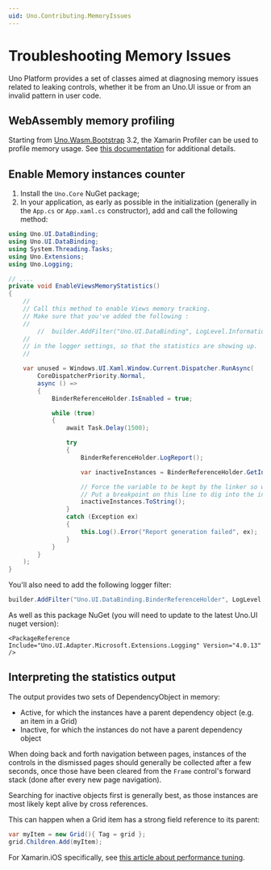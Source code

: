 ```yaml
---
uid: Uno.Contributing.MemoryIssues
---
```


# Troubleshooting Memory Issues

Uno Platform provides a set of classes aimed at diagnosing memory issues related to leaking controls, whether it be from
an Uno.UI issue or from an invalid pattern in user code.

## WebAssembly memory profiling

Starting from [Uno.Wasm.Bootstrap](https://github.com/unoplatform/Uno.Wasm.Bootstrap) 3.2, the Xamarin Profiler can be used to profile memory usage. See [this documentation](https://github.com/unoplatform/Uno.Wasm.Bootstrap#memory-profiling) for additional details.

## Enable Memory instances counter

1. Install the `Uno.Core` NuGet package;
2. In your application, as early as possible in the initialization (generally in the `App.cs` or `App.xaml.cs` constructor), add and call the following method:

``` csharp
using Uno.UI.DataBinding;
using Uno.UI.DataBinding;
using System.Threading.Tasks;
using Uno.Extensions;
using Uno.Logging;

// ....
private void EnableViewsMemoryStatistics()
{
    //
    // Call this method to enable Views memory tracking.
    // Make sure that you've added the following :
    //
        //  builder.AddFilter("Uno.UI.DataBinding", LogLevel.Information );
    //
    // in the logger settings, so that the statistics are showing up.
    //

    var unused = Windows.UI.Xaml.Window.Current.Dispatcher.RunAsync(
        CoreDispatcherPriority.Normal,
        async () =>
        {
            BinderReferenceHolder.IsEnabled = true;

            while (true)
            {
                await Task.Delay(1500);

                try
                {
                    BinderReferenceHolder.LogReport();

                    var inactiveInstances = BinderReferenceHolder.GetInactiveViewBinders();

                    // Force the variable to be kept by the linker so we can see it with the debugger.
                    // Put a breakpoint on this line to dig into the inactive views.
                    inactiveInstances.ToString();
                }
                catch (Exception ex)
                {
                    this.Log().Error("Report generation failed", ex);
                }
            }
        }
    );
}
```

  You'll also need to add the following logger filter:

```csharp
builder.AddFilter("Uno.UI.DataBinding.BinderReferenceHolder", LogLevel.Information );
```

  As well as this package NuGet (you will need to update to the latest Uno.UI nuget version):

```xaml
<PackageReference Include="Uno.UI.Adapter.Microsoft.Extensions.Logging" Version="4.0.13" />
```

## Interpreting the statistics output

The output provides two sets of DependencyObject in memory:

- Active, for which the instances have a parent dependency object (e.g. an item in a Grid)
- Inactive, for which the instances do not have a parent dependency object

When doing back and forth navigation between pages, instances of the controls in the dismissed pages should
generally be collected after a few seconds, once those have been cleared from the `Frame` control's forward
stack (done after every new page navigation).

Searching for inactive objects first is generally best, as those instances are most likely kept alive by
cross references.

This can happen when a Grid item has a strong field reference to its parent:

```csharp
var myItem = new Grid(){ Tag = grid };
grid.Children.Add(myItem);
```

For Xamarin.iOS specifically, see [this article about performance tuning](https://docs.microsoft.com/en-us/xamarin/ios/deploy-test/performance).
